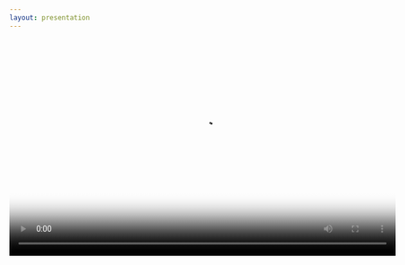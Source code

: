 ```yaml
---
layout: presentation
---
```


<video poster="assets/img/pellet_dispenser.png" width="688" height="387" controls preload>
    <source src="assets/img/pellet_dispenser.mp4"></source>
</video>
